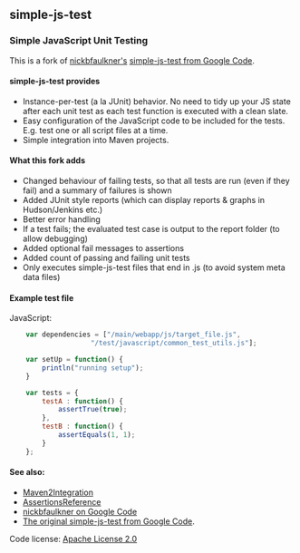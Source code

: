 simple-js-test
---------------
### Simple JavaScript Unit Testing 

This is a fork of [nickbfaulkner's](http://code.google.com/u/@UBRfQFVZBxJBXwJ%2F/) [simple-js-test from Google Code](http://code.google.com/p/simple-js-test/).

#### simple-js-test provides

- Instance-per-test (a la JUnit) behavior. No need to tidy up your JS state after each unit test as each test function is executed with a clean slate.
- Easy configuration of the JavaScript code to be included for the tests. E.g. test one or all script files at a time.
- Simple integration into Maven projects. 

#### What this fork adds

- Changed behaviour of failing tests, so that all tests are run (even if they fail) and a summary of failures is shown
- Added JUnit style reports (which can display reports & graphs in Hudson/Jenkins etc.)
- Better error handling
- If a test fails; the evaluated test case is output to the report folder (to allow debugging)
- Added optional fail messages to assertions
- Added count of passing and failing unit tests
- Only executes simple-js-test files that end in .js (to avoid system meta data files)

#### Example test file

JavaScript:

````javascript
    var dependencies = ["/main/webapp/js/target_file.js",
                    "/test/javascript/common_test_utils.js"];

    var setUp = function() {
        println("running setup");
    }

    var tests = {
        testA : function() {
            assertTrue(true);
        },
        testB : function() {
            assertEquals(1, 1);
        }
    };
````

#### See also:

- [Maven2Integration](http://code.google.com/p/simple-js-test/wiki/Maven2Integration)
- [AssertionsReference](http://code.google.com/p/simple-js-test/wiki/AssertionsReference)
- [nickbfaulkner on Google Code](http://code.google.com/u/@UBRfQFVZBxJBXwJ%2F/)
- [The original simple-js-test from Google Code](http://code.google.com/p/simple-js-test/).

Code license: [Apache License 2.0](http://www.apache.org/licenses/LICENSE-2.0)
